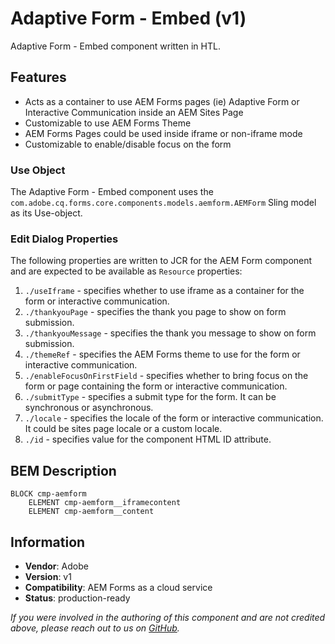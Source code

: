 <!--
Copyright 2020 Adobe

Licensed under the Apache License, Version 2.0 (the "License");
you may not use this file except in compliance with the License.
You may obtain a copy of the License at

    http://www.apache.org/licenses/LICENSE-2.0

Unless required by applicable law or agreed to in writing, software
distributed under the License is distributed on an "AS IS" BASIS,
WITHOUT WARRANTIES OR CONDITIONS OF ANY KIND, either express or implied.
See the License for the specific language governing permissions and
limitations under the License.
-->
Adaptive Form - Embed (v1)
====
Adaptive Form - Embed component written in HTL.

## Features
* Acts as a container to use AEM Forms pages (ie) Adaptive Form or Interactive Communication inside an AEM Sites Page
* Customizable to use AEM Forms Theme
* AEM Forms Pages could be used inside iframe or non-iframe mode
* Customizable to enable/disable focus on the form

### Use Object
The Adaptive Form - Embed component uses the `com.adobe.cq.forms.core.components.models.aemform.AEMForm` Sling model as its Use-object.

### Edit Dialog Properties
The following properties are written to JCR for the AEM Form component and are expected to be available as `Resource` properties:

1. `./useIframe` - specifies whether to use iframe as a container for the form or interactive communication.
2. `./thankyouPage` - specifies the thank you page to show on form submission.
3. `./thankyouMessage` - specifies the thank you message to show on form submission.
4. `./themeRef` - specifies the AEM Forms theme to use for the form or interactive communication.
5. `./enableFocusOnFirstField` - specifies whether to bring focus on the form or page containing the form or interactive communication.
6. `./submitType` - specifies a submit type for the form. It can be synchronous or asynchronous.
7. `./locale` - specifies the locale of the form or interactive communication. It could be sites page locale or a custom locale.
8. `./id` - specifies value for the component HTML ID attribute.


## BEM Description
```
BLOCK cmp-aemform
    ELEMENT cmp-aemform__iframecontent
    ELEMENT cmp-aemform__content
```

## Information
* **Vendor**: Adobe
* **Version**: v1
* **Compatibility**: AEM Forms as a cloud service
* **Status**: production-ready

_If you were involved in the authoring of this component and are not credited above, please reach out to us on [GitHub](https://github.com/adobe/aem-core-forms-components)._
